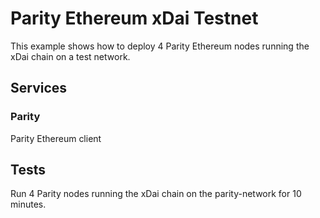 # Parity Ethereum xDai Testnet

This example shows how to deploy 4 Parity Ethereum nodes running the xDai chain on a test network.

## Services

### Parity
Parity Ethereum client

## Tests
Run 4 Parity nodes running the xDai chain on the parity-network for 10 minutes.